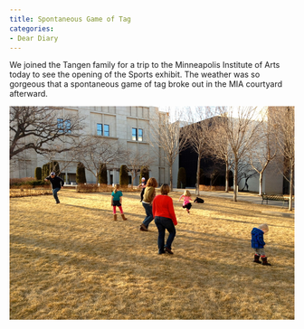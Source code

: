 ```yaml
---
title: Spontaneous Game of Tag
categories:
- Dear Diary
---
```


We joined the Tangen family for a trip to the Minneapolis Institute of Arts today to see the opening of the Sports exhibit. The weather was so gorgeous that a spontaneous game of tag broke out in the MIA courtyard afterward.

![](/assets/posts/2012/Spontaneous-Game-of-Tag.jpg)
